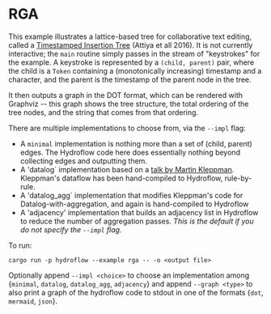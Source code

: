 # RGA 
This example illustrates a lattice-based tree for collaborative text editing, called a [Timestamped Insertion Tree](https://software.imdea.org/papers/2021-attiya-tcs.pdf) (Attiya et all 2016). It is not currently interactive; the `main` routine simply passes in the stream of "keystrokes" for the example. A keystroke is represented by a `(child, parent)` pair, where the child is a `Token` containing a (monotonically increasing) timestamp and a character, and the parent is the timestamp of the parent node in the tree. 

It then outputs a graph in the DOT format, which can be rendered with Graphviz -- this graph shows the tree structure, the total ordering of the tree nodes, and the string that comes from that ordering.

There are multiple implementations to choose from, via the `--impl` flag:
- A `minimal` implementation is nothing more than a set of (child, parent) edges. The Hydroflow code here does essentially nothing beyond collecting edges and outputting them.
- A 'datalog` implementation based on a [talk by Martin Kleppman](https://speakerdeck.com/ept/data-structures-as-queries-expressing-crdts-using-datalog). Kleppman's dataflow has been hand-compiled to Hydroflow, rule-by-rule.
- A 'datalog_agg` implementation that modifies Kleppman's code for Datalog-with-aggregation, and again is hand-compiled to Hydroflow
- A 'adjacency' implementation that builds an adjacency list in Hydroflow to reduce the number of aggregation passes. *This is the default if you do not specify the `--impl` flag.*

To run:
```
cargo run -p hydroflow --example rga -- -o <output file>
```
Optionally append `--impl <choice>` to choose an implementation among {`minimal`, `datalog`, `datalog_agg`, `adjacency`}
and append `--graph <type>` to also print a graph of the hydroflow code to stdout in one of the formats {`dot`, `mermaid`, `json`}.
